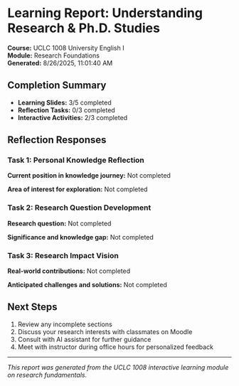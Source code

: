 # Learning Report: Understanding Research & Ph.D. Studies

**Course:** UCLC 1008 University English I  
**Module:** Research Foundations  
**Generated:** 8/26/2025, 11:01:40 AM

## Completion Summary

- **Learning Slides:** 3/5 completed
- **Reflection Tasks:** 0/3 completed  
- **Interactive Activities:** 2/3 completed

## Reflection Responses

### Task 1: Personal Knowledge Reflection

**Current position in knowledge journey:**
Not completed

**Area of interest for exploration:**
Not completed

### Task 2: Research Question Development

**Research question:**
Not completed

**Significance and knowledge gap:**
Not completed

### Task 3: Research Impact Vision

**Real-world contributions:**
Not completed

**Anticipated challenges and solutions:**
Not completed

## Next Steps

1. Review any incomplete sections
2. Discuss your research interests with classmates on Moodle
3. Consult with AI assistant for further guidance
4. Meet with instructor during office hours for personalized feedback

---
*This report was generated from the UCLC 1008 interactive learning module on research fundamentals.*
